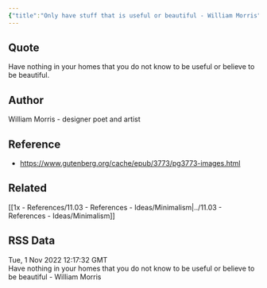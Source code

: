 ```yaml
---
{"title":"Only have stuff that is useful or beautiful - William Morris","dg-publish":true,"tags":null,"date created":"Tuesday, November 1st 2022, 6:03:06 pm","date modified":"Tuesday, November 8th 2022, 10:18:05 pm","permalink":"/1x-references/11-02-references-quotes/only-have-stuff-that-is-useful-or-beautiful-william-morris/","dgHomeLink":true,"dgPassFrontmatter":true,"dgShowBacklinks":true,"dgShowLocalGraph":false,"dgShowInlineTitle":true}
---
```



## Quote
Have nothing in your homes that you do not know to be useful or believe to be beautiful.

## Author
William Morris - designer poet and artist

## Reference
- https://www.gutenberg.org/cache/epub/3773/pg3773-images.html

## Related
[[1x - References/11.03 - References - Ideas/Minimalism|../11.03 - References - Ideas/Minimalism]]

## RSS Data
<div class='date'>Tue, 1 Nov 2022 12:17:32 GMT</div>
<div class='description'>Have nothing in your homes that you do not know to be useful or believe to be beautiful - William Morris</div>
